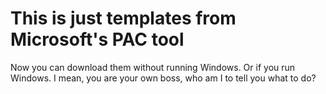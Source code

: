 # This is just templates from Microsoft's PAC tool 
Now you can download them without running Windows. Or if you run Windows. I mean, you are your own boss, who am I to tell you what to do?
